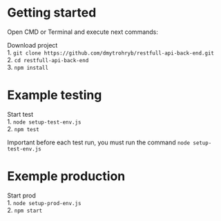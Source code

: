 # Getting started

Open CMD or Terminal and execute next commands:  

  Download project  
    1. `git clone https://github.com/dmytrohryb/restfull-api-back-end.git`  
    2. `cd restfull-api-back-end`  
    3. `npm install`  
    
# Example testing  
  Start test  
    1. `node setup-test-env.js`  
    2. `npm test`  
  
  
  Important before each test run, you must run the command `node setup-test-env.js`  
    
# Exemple production  
  Start prod  
    1. `node setup-prod-env.js`  
    2. `npm start`  
